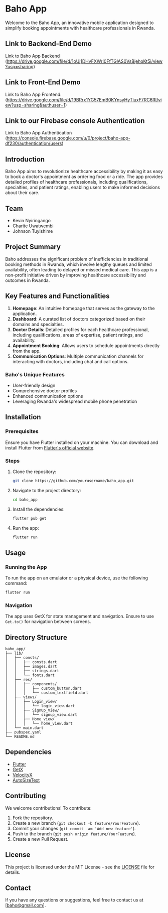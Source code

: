 # Baho App

Welcome to the Baho App, an innovative mobile application designed to simplify booking appointments with healthcare professionals in Rwanda.



## Link to Backend-End Demo

Link to Baho App Backend (https://drive.google.com/file/d/1oUj1DHvFXWrI0FfTGlAS0VsBjehoKt5i/view?usp=sharing)

## Link to Front-End Demo

Link to Baho App Frontend: (https://drive.google.com/file/d/19BRrx1YG57EmB0KYnsyHyTiuxF7RC6RI/view?usp=sharing&authuser=1)

## Link to our Firebase console Authentication

Link to Baho App Authentication (https://console.firebase.google.com/u/0/project/baho-app-df230/authentication/users)

## Introduction

Baho App aims to revolutionize healthcare accessibility by making it as easy to book a doctor's appointment as ordering food or a ride. The app provides detailed profiles of healthcare professionals, including qualifications, specialties, and patient ratings, enabling users to make informed decisions about their care.

## Team

- Kevin Nyiringango
- Charite Uwatwembi
- Johnson Tuyishime

## Project Summary

Baho addresses the significant problem of inefficiencies in traditional booking methods in Rwanda, which involve lengthy queues and limited availability, often leading to delayed or missed medical care. This app is a non-profit initiative driven by improving healthcare accessibility and outcomes in Rwanda.

## Key Features and Functionalities

1. **Homepage**: An intuitive homepage that serves as the gateway to the application.
2. **Dashboard**: A curated list of doctors categorized based on their domains and specialties.
3. **Doctor Details**: Detailed profiles for each healthcare professional, including qualifications, areas of expertise, patient ratings, and availability.
4. **Appointment Booking**: Allows users to schedule appointments directly from the app.
5. **Communication Options**: Multiple communication channels for interacting with doctors, including chat and call options.


### Baho's Unique Features
- User-friendly design
- Comprehensive doctor profiles
- Enhanced communication options
- Leveraging Rwanda's widespread mobile phone penetration

## Installation

### Prerequisites

Ensure you have Flutter installed on your machine. You can download and install Flutter from [Flutter's official website](https://flutter.dev/docs/get-started/install).

### Steps

1. Clone the repository:
   ```bash
   git clone https://github.com/yourusername/baho_app.git
   ```
2. Navigate to the project directory:
   ```bash
   cd baho_app
   ```
3. Install the dependencies:
   ```bash
   flutter pub get
   ```
4. Run the app:
   ```bash
   flutter run
   ```

## Usage

### Running the App

To run the app on an emulator or a physical device, use the following command:
```bash
flutter run
```

### Navigation

The app uses GetX for state management and navigation. Ensure to use `Get.to()` for navigation between screens.

## Directory Structure

```
baho_app/
├── lib/
│   ├── consts/
│   │   ├── consts.dart
│   │   ├── images.dart
│   │   ├── strings.dart
│   │   └── fonts.dart
│   ├── res/
│   │   ├── components/
│   │   │   ├── custom_button.dart
│   │   │   └── custom_textfield.dart
│   ├── views/
│   │   ├── Login_view/
│   │   │   └── login_view.dart
│   │   ├── SignUp_View/
│   │   │   └── signup_view.dart
│   │   ├── Home_view/
│   │   │   └── home_view.dart
│   └── main.dart
├── pubspec.yaml
└── README.md
```


## Dependencies

- [Flutter](https://flutter.dev/)
- [GetX](https://pub.dev/packages/get)
- [VelocityX](https://pub.dev/packages/velocity_x)
- [AutoSizeText](https://pub.dev/packages/auto_size_text)


## Contributing

We welcome contributions! To contribute:

1. Fork the repository.
2. Create a new branch (`git checkout -b feature/YourFeature`).
3. Commit your changes (`git commit -am 'Add new feature'`).
4. Push to the branch (`git push origin feature/YourFeature`).
5. Create a new Pull Request.

## License

This project is licensed under the MIT License - see the [LICENSE](LICENSE) file for details.

## Contact

If you have any questions or suggestions, feel free to contact us at [baho@gmail.com].

